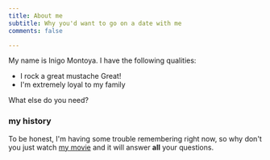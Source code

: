 ```yaml
---
title: About me
subtitle: Why you'd want to go on a date with me
comments: false

---
```

My name is Inigo Montoya. I have the following qualities:

* I rock a great mustache Great!
* I'm extremely loyal to my family

What else do you need?

### my history

To be honest, I'm having some trouble remembering right now, so why don't you just watch [my movie](http://en.wikipedia.org/wiki/The_Princess_Bride_%28film%29) and it will answer **all** your questions.